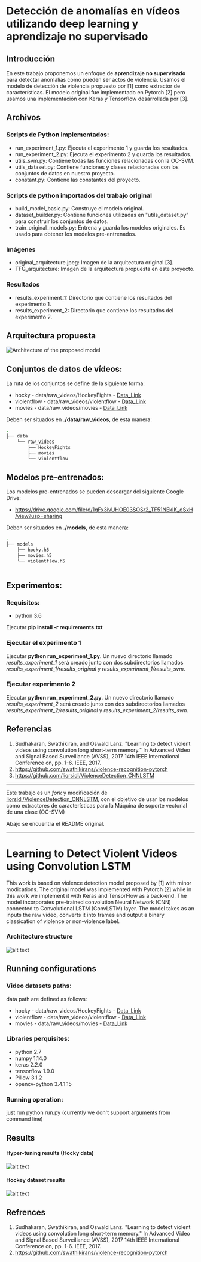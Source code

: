 # Detección de anomalías en vídeos utilizando deep learning y aprendizaje no supervisado

## Introducción
En este trabajo proponemos un enfoque de **aprendizaje no supervisado** para detectar anomalías como pueden ser actos de violencia. Usamos el modelo de detección de violencia propuesto por [1] como extractor de características. El modelo original fue implementado en Pytorch [2] pero usamos una implementación con Keras y Tensorflow desarrollada por [3].


## Archivos
### Scripts de Python implementados:
- run_experiment_1.py: Ejecuta el experimento 1 y guarda los resultados.
- run_experiment_2.py: Ejecuta el experimento 2 y guarda los resultados.
- utils_svm.py: Contiene todas las funciones relacionadas con la OC-SVM.
- utils_dataset.py: Contiene funciones y clases relacionadas con los conjuntos de datos en nuestro proyecto.
- constant.py: Contiene las constantes del proyecto.

### Scripts de python importados del trabajo original
- build_model_basic.py: Construye el modelo original.
- dataset_builder.py: Contiene funciones utilizadas en "utils_dataset.py" para construir los conjuntos de datos.
- train_original_models.py: Entrena y guarda los modelos originales. Es usado para obtener los modelos pre-entrenados.


### Imágenes
- original_arquitecture.jpeg: Imagen de la arquitectura original [3].
- TFG_arquitecture: Imagen de la arquitectura propuesta en este proyecto.

### Resultados
- results_experiment_1: Directorio que contiene los resultados del experimento 1.
- results_experiment_2: Directorio que contiene los resultados del experimento 2.

## Arquitectura propuesta
![Architecture of the proposed model](https://github.com/jrodriguez98/ViolenceDetection_CNNLSTM/blob/master/images/TFG_architecture.png?raw=True)

## Conjuntos de datos de vídeos:
La ruta de los conjuntos se define de la siguiente forma:
- hocky - data/raw_videos/HockeyFights - [Data_Link](http://academictorrents.com/details/38d9ed996a5a75a039b84cf8a137be794e7cee89/tech)
- violentflow - data/raw_videos/violentflow - [Data_Link](https://www.openu.ac.il/home/hassner/data/violentflows/)
- movies - data/raw_videos/movies - [Data_Link](http://academictorrents.com/details/70e0794e2292fc051a13f05ea6f5b6c16f3d3635)

Deben ser situados en **./data/raw_videos**, de esta manera:

```bash
.
├── data
    └── raw_videos
        ├── HockeyFights
        ├── movies
        └── violentflow      

```

## Modelos pre-entrenados:
Los modelos pre-entrenados se pueden descargar del siguiente Google Drive:
- https://drive.google.com/file/d/1gFx3ivUHOE03SOSr2_TF51NEkIK_dSxH/view?usp=sharing

Deben ser situados en **./models**, de esta manera:

```bash
.
├── models
    ├── hocky.h5
    ├── movies.h5
    └── violentflow.h5
    

```

## Experimentos:
### Requisitos:
- python 3.6

Ejecutar **pip install -r requirements.txt**

### Ejecutar el experimento 1
Ejecutar **python run_experiment_1.py**. Un nuevo directorio llamado *results_experiment_1* será creado junto con dos subdirectorios llamados *results_experiment_1/results_original* y *results_experiment_1/results_svm*.

### Ejecutar experimento 2
Ejecutar **python run_experiment_2.py**. Un nuevo directorio llamado *results_experiment_2* será creado junto con dos subdirectorios llamados *results_experiment_2/results_original* y *results_experiment_2/results_svm*.

## Referencias
1. Sudhakaran, Swathikiran, and Oswald Lanz. "Learning to detect violent videos
using convolution long short-term memory." In Advanced Video and Signal Based
Surveillance (AVSS), 2017 14th IEEE International Conference on, pp. 1-6. IEEE, 2017.
2. https://github.com/swathikirans/violence-recognition-pytorch
3. https://github.com/liorsidi/ViolenceDetection_CNNLSTM

------------------------

Este trabajo es un *fork* y modificación de [liorsidi/ViolenceDetection_CNNLSTM](https://github.com/liorsidi/ViolenceDetection_CNNLSTM), con el objetivo de usar los modelos como extractores de características para la Máquina de soporte vectorial de una clase (OC-SVM)

Abajo se encuentra el README original.

------------------------

# Learning to Detect Violent Videos using Convolution LSTM

This work is based on violence detection model proposed by [1] with minor modications.
The original model was implemented with Pytorch [2] while in this work we implement it with Keras and TensorFlow as a back-end. 
The model incorporates pre-trained convolution Neural Network (CNN) connected to Convolutional LSTM (ConvLSTM) layer.
The model takes as an inputs the raw video, converts it into frames and output a binary classication of violence or non-violence label.

### Architecture structure
![alt text](https://github.com/liorsidi/ViolenceDetection_CNNLSTM/blob/master/images/Architecture.jpeg)


## Running configurations
### Video datasets paths:
data path are defined as follows:
- hocky - data/raw_videos/HockeyFights - [Data_Link](http://academictorrents.com/details/38d9ed996a5a75a039b84cf8a137be794e7cee89/tech)
- violentflow - data/raw_videos/violentflow - [Data_Link](https://www.openu.ac.il/home/hassner/data/violentflows/)
- movies - data/raw_videos/movies - [Data_Link](http://academictorrents.com/details/70e0794e2292fc051a13f05ea6f5b6c16f3d3635)

### Libraries perquisites:
- python 2.7
- numpy 1.14.0
- keras 2.2.0
- tensorflow 1.9.0
- Pillow 3.1.2
- opencv-python 3.4.1.15

### Running operation:
just run python run.py
(currently we don't support arguments from command line)

## Results
#### Hyper-tuning results (Hocky data)
![alt text](https://github.com/liorsidi/ViolenceDetection_CNNLSTM/blob/master/images/hyperparameters_results.JPG)

#### Hockey dataset results
![alt text](https://github.com/liorsidi/ViolenceDetection_CNNLSTM/blob/master/images/Hockey_results.png)

## Refrences
1. Sudhakaran, Swathikiran, and Oswald Lanz. "Learning to detect violent videos
using convolution long short-term memory." In Advanced Video and Signal Based
Surveillance (AVSS), 2017 14th IEEE International Conference on, pp. 1-6. IEEE, 2017.
2. https://github.com/swathikirans/violence-recognition-pytorch
